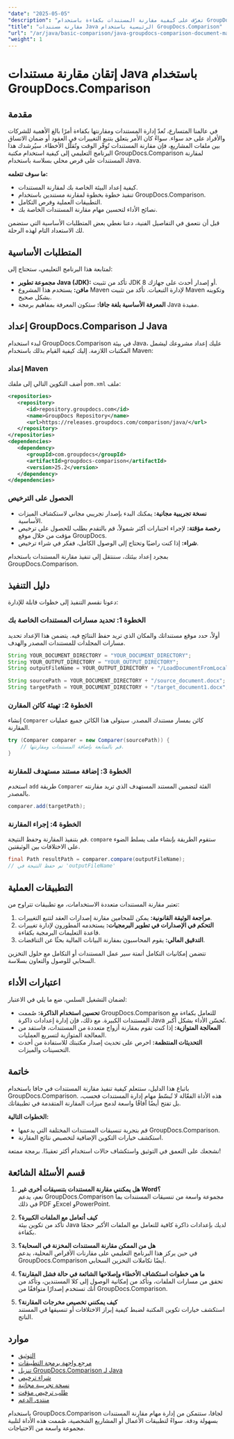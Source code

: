 ```yaml
---
"date": "2025-05-05"
"description": "تعرّف على كيفية مقارنة المستندات بكفاءة باستخدام GroupDocs.Comparison في جافا. يغطي هذا الدليل الإعداد والتنفيذ وتحسين الأداء."
"title": "مقارنة مستندات Java الرئيسية باستخدام GroupDocs.Comparison"
"url": "/ar/java/basic-comparison/java-groupdocs-comparison-document-management-guide/"
"weight": 1
---
```


# إتقان مقارنة مستندات Java باستخدام GroupDocs.Comparison

## مقدمة

في عالمنا المتسارع، تُعدّ إدارة المستندات ومقارنتها بكفاءة أمرًا بالغ الأهمية للشركات والأفراد على حد سواء. سواءً كان الأمر يتعلق بتتبع التغييرات في العقود أو ضمان الاتساق بين ملفات المشاريع، فإن مقارنة المستندات تُوفّر الوقت وتُقلّل الأخطاء. سيُرشدك هذا البرنامج التعليمي إلى كيفية استخدام مكتبة GroupDocs.Comparison لمقارنة المستندات على قرص محلي بسلاسة باستخدام Java.

**ما سوف تتعلمه:**
- كيفية إعداد البيئة الخاصة بك لمقارنة المستندات.
- تنفيذ خطوة بخطوة لمقارنة مستندين باستخدام GroupDocs.Comparison.
- التطبيقات العملية وفرص التكامل.
- نصائح الأداء لتحسين مهام مقارنة المستندات الخاصة بك.

قبل أن نتعمق في التفاصيل الفنية، دعنا نغطي بعض المتطلبات الأساسية التي ستضمن لك الاستعداد التام لهذه الرحلة.

## المتطلبات الأساسية

لمتابعة هذا البرنامج التعليمي، ستحتاج إلى:

- **مجموعة تطوير Java (JDK):** تأكد من تثبيت JDK 8 أو إصدار أحدث على جهازك.
- **مافن:** يستخدم هذا المشروع Maven لإدارة التبعيات. تأكد من تثبيت Maven وتكوينه بشكل صحيح.
- **المعرفة الأساسية بلغة جافا:** ستكون المعرفة بمفاهيم برمجة Java مفيدة.

## إعداد GroupDocs.Comparison لـ Java

لبدء استخدام GroupDocs.Comparison في بيئة Java، عليك إعداد مشروعك ليشمل المكتبات اللازمة. إليك كيفية القيام بذلك باستخدام Maven:

### إعداد Maven

أضف التكوين التالي إلى ملفك `pom.xml` ملف:

```xml
<repositories>
   <repository>
      <id>repository.groupdocs.com</id>
      <name>GroupDocs Repository</name>
      <url>https://releases.groupdocs.com/comparison/java/</url>
   </repository>
</repositories>
<dependencies>
   <dependency>
      <groupId>com.groupdocs</groupId>
      <artifactId>groupdocs-comparison</artifactId>
      <version>25.2</version>
   </dependency>
</dependencies>
```

### الحصول على الترخيص

- **نسخة تجريبية مجانية:** يمكنك البدء بإصدار تجريبي مجاني لاستكشاف الميزات الأساسية.
- **رخصة مؤقتة:** لإجراء اختبارات أكثر شمولاً، قم بالتقدم بطلب للحصول على ترخيص مؤقت من خلال موقع GroupDocs.
- **شراء:** إذا كنت راضيًا وتحتاج إلى الوصول الكامل، ففكر في شراء ترخيص.

بمجرد إعداد بيئتك، سننتقل إلى تنفيذ مقارنة المستندات باستخدام GroupDocs.Comparison.

## دليل التنفيذ

دعونا نقسم التنفيذ إلى خطوات قابلة للإدارة:

### الخطوة 1: تحديد مسارات المستندات الخاصة بك

أولاً، حدد موقع مستنداتك والمكان الذي تريد حفظ النتائج فيه. يتضمن هذا الإعداد تحديد مسارات المجلدات للمستندات المصدر والهدف.

```java
String YOUR_DOCUMENT_DIRECTORY = "YOUR_DOCUMENT_DIRECTORY";
String YOUR_OUTPUT_DIRECTORY = "YOUR_OUTPUT_DIRECTORY";
String outputFileName = YOUR_OUTPUT_DIRECTORY + "/LoadDocumentFromLocalDisc_result.docx";

String sourcePath = YOUR_DOCUMENT_DIRECTORY + "/source_document.docx";
String targetPath = YOUR_DOCUMENT_DIRECTORY + "/target_document1.docx";
```

### الخطوة 2: تهيئة كائن المقارن

إنشاء `Comparer` كائن بمسار مستندك المصدر. سيتولى هذا الكائن جميع عمليات المقارنة.

```java
try (Comparer comparer = new Comparer(sourcePath)) {
    // قم بالمتابعة بإضافة المستندات ومقارنتها.
}
```

### الخطوة 3: إضافة مستند مستهدف للمقارنة

استخدم `add` طريقة `Comparer` الفئة لتضمين المستند المستهدف الذي تريد مقارنته بالمصدر.

```java
comparer.add(targetPath);
```

### الخطوة 4: إجراء المقارنة

قم بتنفيذ المقارنة وحفظ النتيجة. `compare` ستقوم الطريقة بإنشاء ملف يسلط الضوء على الاختلافات بين الوثيقتين.

```java
final Path resultPath = comparer.compare(outputFileName);
// تم حفظ النتيجة في 'outputFileName'
```

## التطبيقات العملية

تعتبر مقارنة المستندات متعددة الاستخدامات، مع تطبيقات تتراوح من:

1. **مراجعة الوثيقة القانونية:** يمكن للمحامين مقارنة إصدارات العقد لتتبع التغييرات.
2. **التحكم في الإصدارات في تطوير البرمجيات:** يستخدمه المطورون لإدارة تغييرات قاعدة التعليمات البرمجية بكفاءة.
3. **التدقيق المالي:** يقوم المحاسبون بمقارنة البيانات المالية بحثًا عن التناقضات.

تتضمن إمكانيات التكامل أتمتة سير عمل المستندات أو التكامل مع حلول التخزين السحابي للوصول والتعاون بسلاسة.

## اعتبارات الأداء

لضمان التشغيل السلس، ضع ما يلي في الاعتبار:

- **تحسين استخدام الذاكرة:** صُممت GroupDocs.Comparison للتعامل بكفاءة مع المستندات الكبيرة. مع ذلك، فإن إدارة إعدادات ذاكرة Java تُحسّن الأداء بشكل أكبر.
- **المعالجة المتوازية:** إذا كنت تقوم بمقارنة أزواج متعددة من المستندات، فاستفد من المعالجة المتوازية لتسريع العمليات.
- **التحديثات المنتظمة:** احرص على تحديث إصدار مكتبتك للاستفادة من أحدث التحسينات والميزات.

## خاتمة

باتباع هذا الدليل، ستتعلم كيفية تنفيذ مقارنة المستندات في جافا باستخدام GroupDocs.Comparison. هذه الأداة الفعّالة لا تُبسّط مهام إدارة المستندات فحسب، بل تفتح أيضًا آفاقًا واسعة لدمج ميزات المقارنة المتقدمة في تطبيقاتك.

**الخطوات التالية:**
- قم بتجربة تنسيقات المستندات المختلفة التي يدعمها GroupDocs.Comparison.
- استكشف خيارات التكوين الإضافية لتخصيص نتائج المقارنة.

نشجعك على التعمق في التوثيق واستكشاف حالات استخدام أكثر تعقيدًا. برمجة ممتعة!

## قسم الأسئلة الشائعة

1. **هل يمكنني مقارنة المستندات بتنسيقات أخرى غير Word؟**  
   نعم، يدعم GroupDocs.Comparison مجموعة واسعة من تنسيقات المستندات بما في ذلك PDF وExcel وPowerPoint.

2. **كيف أتعامل مع الملفات الكبيرة؟**  
   تأكد من تكوين بيئة Java لديك بإعدادات ذاكرة كافية للتعامل مع الملفات الأكبر حجمًا بكفاءة.

3. **هل من الممكن مقارنة المستندات المخزنة في السحابة؟**  
   في حين يركز هذا البرنامج التعليمي على مقارنات الأقراص المحلية، يدعم GroupDocs.Comparison أيضًا تكاملات التخزين السحابي.

4. **ما هي خطوات استكشاف الأخطاء وإصلاحها الشائعة في حالة فشل المقارنة؟**  
   تحقق من مسارات الملفات، وتأكد من إمكانية الوصول إلى كلا المستندين، وتأكد من أنك تستخدم إصدارًا متوافقًا من GroupDocs.Comparison.

5. **كيف يمكنني تخصيص مخرجات المقارنة؟**  
   استكشف خيارات تكوين المكتبة لضبط كيفية إبراز الاختلافات أو تنسيقها في المستند الناتج.

## موارد

- [التوثيق](https://docs.groupdocs.com/comparison/java/)
- [مرجع واجهة برمجة التطبيقات](https://reference.groupdocs.com/comparison/java/)
- [تنزيل GroupDocs.Comparison لـ Java](https://releases.groupdocs.com/comparison/java/)
- [شراء ترخيص](https://purchase.groupdocs.com/buy)
- [نسخة تجريبية مجانية](https://releases.groupdocs.com/comparison/java/)
- [طلب ترخيص مؤقت](https://purchase.groupdocs.com/temporary-license/)
- [منتدى الدعم](https://forum.groupdocs.com/c/comparison)

باستخدام GroupDocs.Comparison لجافا، ستتمكن من إدارة مهام مقارنة المستندات بسهولة ودقة. سواءً لتطبيقات الأعمال أو المشاريع الشخصية، صُممت هذه الأداة لتلبية مجموعة واسعة من الاحتياجات.